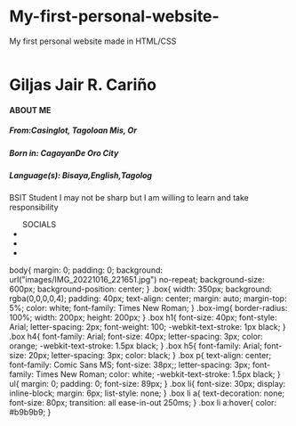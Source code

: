 # My-first-personal-website-
My first personal website made in HTML/CSS

<!DOCTYPE html>
<html>
  <head>
    <meta charset="utf-8">
    <script src="https://kit.fontawesome.com/f0afb4fc0d.js" crossorigin="anonymous"></script>
    <link rel="stylesheet" href="style.css">
    <title>https://www.jai.com.ph</title>
  </head>
  <body>
<div class="box">
  <img src="images/profilepicture.png" alt="" class="box-img">
  <h1>Giljas Jair R. Cariño</h1>
  <h4>ABOUT ME</h4>
  <h5>From:Casinglot, Tagoloan Mis, Or</h5><h5>Born in: CagayanDe Oro City</h5><h5>Language(s): Bisaya,English,Tagolog</h5>
  <h5.Ethnicity: Filipino</h5>
<p>BSIT Student I may not be sharp but I am willing to learn and take responsibility</p>
<ul>
  SOCIALS
  <li><a href="https://www.facebook.com/jai.carinew0119"><i class="fa fa-facebook-square" style="color:white"><! -- icon --></i></i></a></li>
  <li><a href="https://www.tiktok.com/@jairino0119"><i class="fa-brands fa-tiktok" style="color:black"<! -- icon --></i></a></li>
  <li><a href="https://twitter.com/Jai66503906"><i class="fa fa-twitter-square" style="color:skyblue"<! -- icon --></i></a></li>
</div>
</body>
</html>

body{
  margin: 0;
  padding: 0;
  background: url("images/IMG_20221016_221651.jpg") no-repeat;
  background-size: 600px;
  background-position: center;
}
.box{
  width: 350px;
  background: rgba(0,0,0,0,4);
  padding: 40px;
  text-align: center;
  margin: auto;
  margin-top: 5%;
  color: white;
  font-family: Times New Roman;
}
.box-img{
  border-radius: 100%;
  width: 200px;
  height: 200px;
}
.box h1{
  font-size: 40px;
  font-style: Arial;
  letter-spacing: 2px;
  font-weight: 100;
  -webkit-text-stroke: 1px black;
}
.box h4{
  font-family: Arial;
  font-size: 40px;
  letter-spacing: 3px;
  color: orange;
  -webkit-text-stroke: 1.5px black;
}
.box h5{
  font-family: Arial;
  font-size: 20px;
  letter-spacing: 3px;
  color: black;
}
.box p{
  text-align: center;
  font-family: Comic Sans MS;
  font-size: 38px;;
  letter-spacing: 3px; 
  font-family: Times New Roman; color: white;
  -webkit-text-stroke: 1.5px black;
}
ul{
  margin: 0;
  padding: 0;
  font-size: 89px;
}
.box li{
  font-size: 30px;
  display: inline-block;
  margin: 6px;
  list-style: none;
}
.box li a{
  text-decoration: none;
  font-size: 80px;
  transition: all ease-in-out 250ms;
}
.box li a:hover{
  color: #b9b9b9;
}
